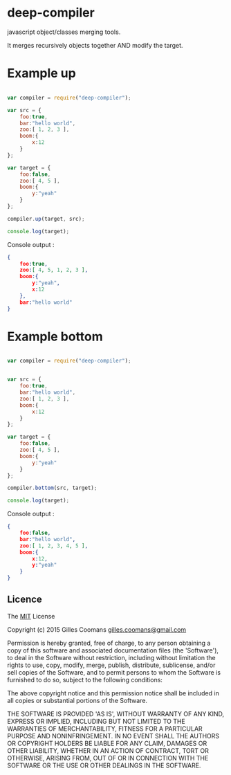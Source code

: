 # deep-compiler

javascript object/classes merging tools.

It merges recursively objects together AND modify the target.

# Example up

```javascript

var compiler = require("deep-compiler");

var src = {
	foo:true,
	bar:"hello world",
	zoo:[ 1, 2, 3 ],
	boom:{
		x:12
	}
};

var target = {
	foo:false,
	zoo:[ 4, 5 ],
	boom:{
		y:"yeah"
	}
};

compiler.up(target, src);

console.log(target);
```
Console output : 
```json
{
	foo:true,
	zoo:[ 4, 5, 1, 2, 3 ],
	boom:{
		y:"yeah",
		x:12
	},
	bar:"hello world"
}
```


# Example bottom

```javascript

var compiler = require("deep-compiler");


var src = {
	foo:true,
	bar:"hello world",
	zoo:[ 1, 2, 3 ],
	boom:{
		x:12
	}
};

var target = {
	foo:false,
	zoo:[ 4, 5 ],
	boom:{
		y:"yeah"
	}
};

compiler.bottom(src, target);

console.log(target);
```
Console output : 
```json
{
	foo:false,
	bar:"hello world",
	zoo:[ 1, 2, 3, 4, 5 ],
	boom:{
		x:12,
		y:"yeah"
	}
}
```


## Licence

The [MIT](http://opensource.org/licenses/MIT) License

Copyright (c) 2015 Gilles Coomans <gilles.coomans@gmail.com>

Permission is hereby granted, free of charge, to any person obtaining a copy of this software and associated documentation files (the 'Software'), to deal in the Software without restriction, including without limitation the rights to use, copy, modify, merge, publish, distribute, sublicense, and/or sell copies of the Software, and to permit persons to whom the Software is furnished to do so, subject to the following conditions:

The above copyright notice and this permission notice shall be included in all copies or substantial portions of the Software.

THE SOFTWARE IS PROVIDED 'AS IS', WITHOUT WARRANTY OF ANY KIND, EXPRESS OR IMPLIED, INCLUDING BUT NOT LIMITED TO THE WARRANTIES OF MERCHANTABILITY, FITNESS FOR A PARTICULAR PURPOSE AND NONINFRINGEMENT. IN NO EVENT SHALL THE AUTHORS OR COPYRIGHT HOLDERS BE LIABLE FOR ANY CLAIM, DAMAGES OR OTHER LIABILITY, WHETHER IN AN ACTION OF CONTRACT, TORT OR OTHERWISE, ARISING FROM, OUT OF OR IN CONNECTION WITH THE SOFTWARE OR THE USE OR OTHER DEALINGS IN THE SOFTWARE.
